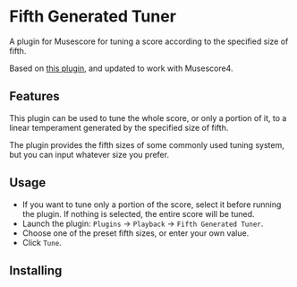 # Fifth Generated Tuner
A plugin for Musescore for tuning a score according to the specified size of fifth.

Based on [this plugin](https://musescore.org/en/project/fifths-based-tuning), and updated to work with Musescore4.

## Features
This plugin can be used to tune the whole score, or only a portion of it, to a linear temperament generated by the specified size of fifth.

The plugin provides the fifth sizes of some commonly used tuning system, but you can input whatever size you prefer.

## Usage
- If you want to tune only a portion of the score, select it before running the plugin. If nothing is selected, the entire score will be tuned.
- Launch the plugin: `Plugins` → `Playback` → `Fifth Generated Tuner`.
- Choose one of the preset fifth sizes, or enter your own value.
- Click `Tune`.

## Installing
